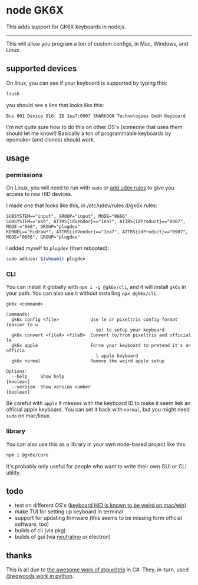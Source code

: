 # node GK6X

This adds support for GK6X keyboards in nodejs.

--- 

This will allow you program a ton of custom configs, in Mac, Windows, and Linux.

## supported devices

On linux, you can see if your keyboard is supported by typing this:

```sh
lsusb
```

you should see a line that looks like this:

```
Bus 001 Device 016: ID 1ea7:0907 SHARKOON Technologies GmbH Keyboard
```

I'm not quite sure how to do this on other OS's (someone that uses them should let me know!) Basically a ton of programmable keyboards by epomaker (and clones) should work.

## usage

### permissions

On Linux, you will need to run with `sudo` or [add udev rules](https://github.com/node-hid/node-hid#udev-device-permissions) to give you access to raw HID devices.

I made one that looks like this, in /etc/udev/rules.d/gk6x.rules:

```
SUBSYSTEM=="input", GROUP="input", MODE="0666"
SUBSYSTEM=="usb", ATTRS{idVendor}=="1ea7", ATTRS{idProduct}=="0907", MODE:="666", GROUP="plugdev"
KERNEL=="hidraw*", ATTRS{idVendor}=="1ea7", ATTRS{idProduct}=="0907", MODE="0666", GROUP="plugdev"
```

I added myself to `plugdev` (then rebooted):

```sh
sudo adduser $(whoami) plugdev
```

### CLI

You can install it globally with `npm i -g @gk6x/cli`, and it will install `gk6x` in your path. You can also use it without installing `npx @gk6x/cli`.

```
gk6x <command>

Commands:
  gk6x config <file>            Use le or pixeltris config format (easier to u
                                  se) to setup your keyboard
  gk6x convert <fileA> <fileB>  Convert to/from pixeltris and official le
  gk6x apple                    Force your keyboard to pretend it's an officia
                                  l apple keyboard
  gk6x normal                   Remove the weird apple setup

Options:
  --help     Show help                                                 [boolean]
  --version  Show version number                                       [boolean]
```

Be careful with `apple` it messes with the keyboard ID to make it seem liek an official apple keyboard. You can set it back with `normal`, but you might need `sudo` on mac/linux.


### library

You can also use this as a library in your own node-based project like this:

```sh
npm i @gk6x/core
```

It's probably only useful for people who want to write their own GUI or CLI utility.


## todo

- test on different OS's ([keyboard HID is known to be weird on mac/win](https://github.com/node-hid/node-hid#devices-node-hid-cannot-read))
- make TUI for setting up keyboard in terminal
- support for updating firmware (this seems to be missing form official software, too)
- builds of cli (via pkg)
- builds of gui (via [neutralino](https://neutralino.js.org/) or electron)

## thanks

This is all due to [the awesome work of @pixeltris](https://github.com/pixeltris/GK6X) in C#. They, in-turn, used [@wgwoods work in python](https://github.com/wgwoods/gk64-python).